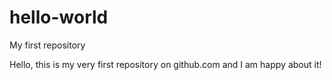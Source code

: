 # hello-world
My first repository

Hello, this is my very first repository on github.com and I am happy about it!
